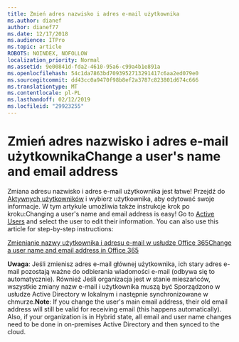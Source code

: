 ```yaml
---
title: Zmień adres nazwisko i adres e-mail użytkownika
ms.author: dianef
author: dianef77
ms.date: 12/17/2018
ms.audience: ITPro
ms.topic: article
ROBOTS: NOINDEX, NOFOLLOW
localization_priority: Normal
ms.assetid: 9e00841d-fda2-4610-95a6-c99a4b1e891a
ms.openlocfilehash: 54c1da7863bd7093952713291417c6aa2ed079e0
ms.sourcegitcommit: dd43cc0a9470f98b8ef2a3787c823801d674c666
ms.translationtype: MT
ms.contentlocale: pl-PL
ms.lasthandoff: 02/12/2019
ms.locfileid: "29923255"
---
```

# <a name="change-a-users-name-and-email-address"></a><span data-ttu-id="ece4b-102">Zmień adres nazwisko i adres e-mail użytkownika</span><span class="sxs-lookup"><span data-stu-id="ece4b-102">Change a user's name and email address</span></span>

<span data-ttu-id="ece4b-p101">Zmiana adresu nazwisko i adres e-mail użytkownika jest łatwe! Przejdź do [Aktywnych użytkowników](https://admin.microsoft.com/Adminportal/Home?source=applauncher#/users) i wybierz użytkownika, aby edytować swoje informacje. W tym artykule umożliwia także instrukcje krok po kroku:</span><span class="sxs-lookup"><span data-stu-id="ece4b-p101">Changing a user's name and email address is easy! Go to [Active Users](https://admin.microsoft.com/Adminportal/Home?source=applauncher#/users) and select the user to edit their information. You can also use this article for step-by-step instructions:</span></span> 
  
[<span data-ttu-id="ece4b-106">Zmienianie nazwy użytkownika i adresu e-mail w usłudze Office 365</span><span class="sxs-lookup"><span data-stu-id="ece4b-106">Change a user name and email address in Office 365</span></span>](https://support.office.com/article/Change-a-user-name-and-email-address-in-Office-365-fb5ac074-e203-4e1f-9843-b9d1a3e03297?wt.mc_id=change_email_AI.aspx)
  
 <span data-ttu-id="ece4b-p102">**Uwaga**: Jeśli zmienisz adres e-mail głównej użytkownika, ich stary adres e-mail pozostają ważne do odbierania wiadomości e-mail (odbywa się to automatycznie). Również Jeśli organizacja jest w stanie mieszańców, wszystkie zmiany nazw e-mail i użytkownika muszą być Sporządzono w usłudze Active Directory w lokalnym i następnie synchronizowane w chmurze.</span><span class="sxs-lookup"><span data-stu-id="ece4b-p102">**Note**: If you change the user's main email address, their old email address will still be valid for receiving email (this happens automatically). Also, if your organization is in Hybrid state, all email and user name changes need to be done in on-premises Active Directory and then synced to the cloud.</span></span> 
  

